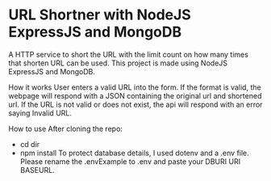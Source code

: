 # URL Shortner with NodeJS ExpressJS and MongoDB
A HTTP service to short the URL with the limit count on how many times that shorten URL can be used.
This project is made using NodeJS ExpressJS and MongoDB.

How it works
User enters a valid URL into the form. If the format is valid, the webpage will respond with a JSON containing the original url and shortened url. If the URL is not valid or does not exist, the api will respond with an error saying Invalid URL.

How to use
After cloning the repo:
- cd dir
- npm install
To protect database details, I used dotenv and a .env file. Please rename the .envExample to .env and paste your DBURI URI BASEURL.

